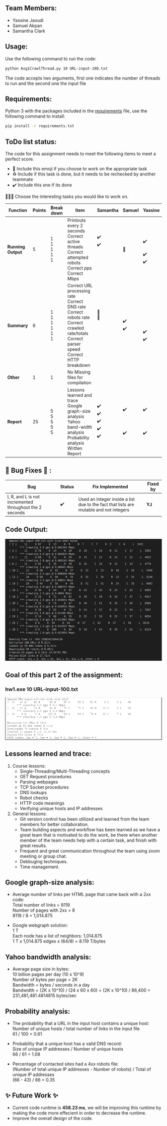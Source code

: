 ## Team Members:
* Yassine Jaoudi
* Samuel Akpan
* Samantha Clark

## Usage:

Use the following command to run the code:

```bash
python Asg1CrawlThread.py 10 URL-input-100.txt
```

The code accepts two arguments, first one indicates the number of threads to run and the second one the input file

## Requirements:

Python 3 with the packages included in the [requirements](CPS570/assignments/asg1/requirement.txt) file, use the following command to install:

```bash
pip install -r requirements.txt
```

## ToDo list status:

The code for this assignment needs to meet the following items to meet a perfect score.

* :construction: Include this emoji if you choose to work on the appropriate task
* :recycle: Include if this task is done, but it needs to be rechecked by another teammate
* :heavy_check_mark: Include this one if its done


:rotating_light::rotating_light::rotating_light: Choose the interesting tasks you would like to work on.

| **Function**  | **Points**  | **Break down**  | **Item**  | **Samantha** | **Samuel** | **Yassine** | 
|---------------|-------------|-----------------|-----------|--------------|------------|-------------|
|  **Running Output**  | 5  | 1<br />1<br />1<br />1<br />1<br />  | Printouts every 2 seconds<br />Correct active threads<br />Correct attempted robots<br />Correct pps<br />  Correct Mbps<br />   | :heavy_check_mark:<br />:heavy_check_mark:<br /><br /><br /><br /> | <br /><br />:construction:<br /><br /><br /> | <br />:heavy_check_mark:<br /><br />:heavy_check_mark:<br />:heavy_check_mark:<br /> | 
|  **Summary**  | 6  | 1<br />1<br />1<br />1<br />1<br />1<br />  | Correct URL processing rate<br />Correct DNS rate<br />Correct robots rate<br />Correct crawled rate/totals<br />Correct parser speed <br />Correct HTTP breakdown <br />  | :construction: <br />:construction:<br /><br /><br /><br /><br /> | <br /><br />:heavy_check_mark:<br />:heavy_check_mark:<br /><br /><br />  |  <br /><br /><br /> <br /> :heavy_check_mark:<br />:heavy_check_mark:<br /> |
|  **Other**  | 1  | 1  | No Missing files for compilation  |  |   |   |
|  **Report**  | 25  | 5<br />5<br />5<br />5<br />5<br />  | Lessons learned and trace<br />Google graph-size analysis<br />Yahoo band-width analysis<br /> Probability analysis<br /> Written Report<br />  | :heavy_check_mark: <br />:heavy_check_mark: <br />:heavy_check_mark:<br />:heavy_check_mark:<br />:heavy_check_mark:<br /> |:heavy_check_mark: <br /> <br /><br /><br />:heavy_check_mark:<br /> |:heavy_check_mark: <br /> <br /><br /><br />:heavy_check_mark:<br /> |


## :bug: Bug Fixes :bug: :

| **Bug** | **Status** | **Fix Implemented** | **Fixed by** |
|---------|------------|---------------------|--------------|
|  I, R, and L is not incremented throughout the 2 seconds |  :heavy_check_mark:  | Used an integer inside a list due to the fact that lists are mutable and not integers | **YJ**  |


## Code Output:
![Output](results-100urls.png)

## Goal of this part 2 of the assignment:
### hw1.exe 10 URL-input-100.txt
![Goal](part3_goal_output1.png)

## Lessons learned and trace:
1. Course lessons:
    * Single-Threading/Multi-Threading concepts
    * GET Request procedures
    * Parsing webpages
    * TCP Socket procedures
    * DNS lookups
    * Robot checks
    * HTTP code meanings
    * Verifying unique hosts and IP addresses
2. General lessons:
    * Git version control has been utilized and learned from the team members for better collaboration.
    * Team building aspects and workflow has been learned as we have a great team that is motivated to do the work, be there when another member of the team needs help     with a certain task, and finish with great results.
    * Frequent and great communication throughout the team using zoom meeting or group chat.
    * Debbuging techniques.
    * Time management.


## Google graph-size analysis:
* Average number of links per HTML page that came back with a 2xx code: <br /> 
Total number of links = 8119 <br /> 
Number of pages with 2xx = 8 <br /> 
8119 / 8 = 1,014.875 <br /> 

* Google webgraph solution: <br /> 
1 T <br /> 
Each node has a list of neighbors: 1,014.875 <br /> 
1 T x 1,014.875 edges x (64/8) = 8.119 T/bytes
## Yahoo bandwidth analysis:
* Average page size in bytes:  <br /> 
10 billion pages per day (10 x 10^9) <br /> 
Number of bytes per page = 2K <br /> 
Bandwidth = bytes / seconds in a day  <br /> 
Bandwidth = (2K x 10^10) / (24 x 60 x 60) = (2K x 10^10) / 86,400 = 231,481,481.4814815 bytes/sec  <br /> 

## Probability analysis:
* The probability that a URL in the input host contains a unique host:  <br /> 
Number of unique hosts / total number of links in the input file  <br /> 
61 / 100 = 0.61  <br />

* Probability that a unique host has a valid DNS record:  <br />
Size of unique IP addresses / Number of unique hosts  <br />
66 / 61  = 1.08 <br />

* Percentage of contacted sites had a 4xx robots file: <br />
(Number of total unique IP addresses - Number of robots) / Total of unique IP addresses  <br />
(66 - 43) / 66 = 0.35



## :sparkles: Future Work :sparkles:

* Current code runtime is **458.23 ms**, we will be improving this runtime by making the code more effecient in order to decrease the runtime.
* Improve the overall design of the code. 
